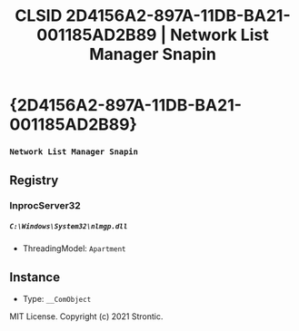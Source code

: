 ﻿---
title: "CLSID 2D4156A2-897A-11DB-BA21-001185AD2B89 | Network List Manager Snapin"
excerpt: What is COM-Object CLSID 2D4156A2-897A-11DB-BA21-001185AD2B89?
---

# {2D4156A2-897A-11DB-BA21-001185AD2B89}

### `Network List Manager Snapin`

## Registry


### InprocServer32

##### `C:\Windows\System32\nlmgp.dll`
* ThreadingModel: `Apartment`

## Instance

* Type: `__ComObject`

MIT License. Copyright (c) 2021 Strontic.


